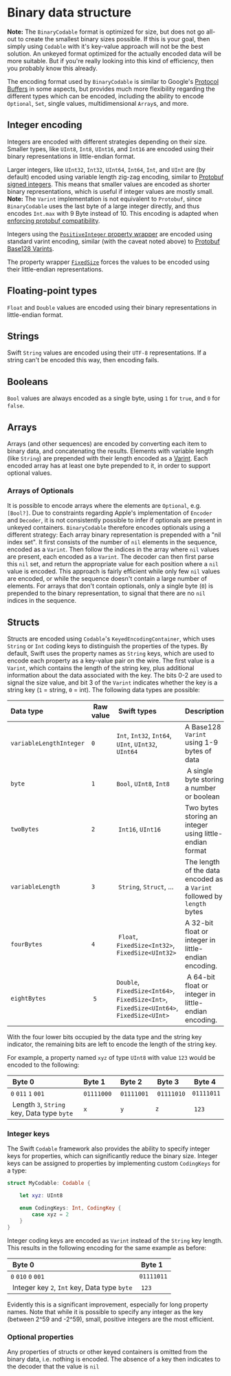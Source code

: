 # Binary data structure

**Note:** The `BinaryCodable` format is optimized for size, but does not go all-out to create the smallest binary sizes possible. If this is your goal, then simply using `Codable` with it's key-value approach will not be the best solution. An unkeyed format optimized for the actually encoded data will be more suitable. But if you're really looking into this kind of efficiency, then you probably know this already.

The encoding format used by `BinaryCodable` is similar to Google's [Protocol Buffers](https://developers.google.com/protocol-buffers) in some aspects, but provides much more flexibility regarding the different types which can be encoded, including the ability to encode `Optional`, `Set`, single values, multidimensional `Array`s, and more.

## Integer encoding

Integers are encoded with different strategies depending on their size. Smaller types, like `UInt8`, `Int8`, `UInt16`, and `Int16` are encoded using their binary representations in little-endian format.

Larger integers, like `UInt32`, `Int32`, `UInt64`, `Int64`, `Int`, and `UInt` are (by default) encoded using variable length zig-zag encoding, similar to [Protobuf signed integers](https://developers.google.com/protocol-buffers/docs/encoding#signed-ints). This means that smaller values are encoded as shorter binary representations, which is useful if integer values are mostly small.
**Note:** The `Varint` implementation is not equivalent to `Protobuf`, since `BinaryCodable` uses the last byte of a large integer directly, and thus encodes `Int.max` with 9 Byte instead of 10. This encoding is adapted when [enforcing protobuf compatibility](#protobuf-compatibility).

Integers using the [`PositiveInteger` property wrapper](#positive-signed-integers) are encoded using standard varint encoding, similar (with the caveat noted above) to [Protobuf Base128 Varints](https://developers.google.com/protocol-buffers/docs/encoding#varints).

The property wrapper [`FixedSize`](#fixed-size-integers) forces the values to be encoded using their little-endian representations.

## Floating-point types

`Float` and `Double` values are encoded using their binary representations in little-endian format.

## Strings

Swift `String` values are encoded using their `UTF-8` representations. If a string can't be encoded this way, then encoding fails.

## Booleans

`Bool` values are always encoded as a single byte, using `1` for `true`, and `0` for `false`.

## Arrays

Arrays (and other sequences) are encoded by converting each item to binary data, and concatenating the results. Elements with variable length (like `String`) are prepended with their length encoded as a [Varint](#integer-encoding). Each encoded array has at least one byte prepended to it, in order to support optional values.

### Arrays of Optionals

It is possible to encode arrays where the elements are `Optional`, e.g. `[Bool?]`. Due to constraints regarding Apple's implementation of `Encoder` and `Decoder`, it is not consistently possible to infer if optionals are present in unkeyed containers. `BinaryCodable` therefore encodes optionals using a different strategy: Each array binary representation is prepended with a "nil index set". It first consists of the number of `nil` elements in the sequence, encoded as a `Varint`. Then follow the indices in the array where `nil` values are present, each encoded as a `Varint`. The decoder can then first parse this `nil` set, and return the appropriate value for each position where a `nil` value is encoded. This approach is fairly efficient while only few `nil` values are encoded, or while the sequence doesn't contain a large number of elements. For arrays that don't contain optionals, only a single byte (`0`) is prepended to the binary representation, to signal that there are no `nil` indices in the sequence.

## Structs

Structs are encoded using `Codable`'s `KeyedEncodingContainer`, which uses `String` or `Int` coding keys to distinguish the properties of the types.
By default, Swift uses the property names as `String` keys, which are used to encode each property as a key-value pair on the wire.
The first value is a `Varint`, which contains the length of the string key, plus additional information about the data associated with the key.
The bits 0-2 are used to signal the size value, and bit 3 of the `Varint` indicates whether the key is a string key (`1` = string, `0` = int).
The following data types are possible:

| Data type | Raw value | Swift types | Description |
|    :--    |    :--    |     :--     |     :--     |
`variableLengthInteger` | `0` | `Int`, `Int32`, `Int64`,  `UInt`, `UInt32`, `UInt64` | A Base128 `Varint` using 1-9 bytes of data
`byte` | `1` | `Bool`, `UInt8`, `Int8` | A single byte storing a number or boolean
`twoBytes` | `2` | `Int16`, `UInt16` | Two bytes storing an integer using little-endian format
`variableLength` | `3` | `String`, `Struct`, ... | The length of the data encoded as a `Varint` followed by `length` bytes
`fourBytes` | `4` | `Float`, `FixedSize<Int32>`, `FixedSize<UInt32>` | A 32-bit float or integer in little-endian encoding.
`eightBytes` | `5` | `Double`, `FixedSize<Int64>`, `FixedSize<Int>`, `FixedSize<UInt64>`, `FixedSize<UInt>` | A 64-bit float or integer in little-endian encoding.

With the four lower bits occupied by the data type and the string key indicator, the remaining bits are left to encode the length of the string key.

For example, a property named `xyz`  of type `UInt8` with value `123` would be encoded to the following:

| Byte 0 | Byte 1 | Byte 2 | Byte 3 | Byte 4 |
|  :--   |  :--   |  :--   |  :--   |  :--   |
| `0` `011` `1` `001` | `01111000` | `01111001` | `01111010` | `01111011` |
| Length `3`, `String` key, Data type `byte` | `x` | `y` | `z` | `123` |

### Integer keys

The Swift `Codable` framework also provides the ability to specify integer keys for properties, which can significantly reduce the binary size. Integer keys can be assigned to properties by implementing custom `CodingKeys` for a type:
```swift
struct MyCodable: Codable {

    let xyz: UInt8

    enum CodingKeys: Int, CodingKey {
        case xyz = 2
    }
}
```
Integer coding keys are encoded as `Varint` instead of the `String` key length. This results in the following encoding for the same example as before:

| Byte 0 | Byte 1 |
|  :--   |  :--   |
| `0` `010` `0` `001` | `01111011` |
| Integer key `2`, `Int` key, Data type `byte` | `123` |

Evidently this is a significant improvement, especially for long property names. Note that while it is possible to specify any integer as the key (between 2^59 and -2^59), small, positive integers are the most efficient.

### Optional properties

Any properties of structs or other keyed containers is omitted from the binary data, i.e. nothing is encoded. The absence of a key then indicates to the decoder that the value is `nil`
